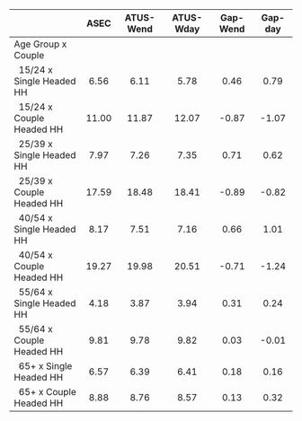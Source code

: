 
|                      |         ASEC |    ATUS-Wend |    ATUS-Wday |     Gap-Wend |      Gap-day |
| -------------------- | :----------: | :----------: | :----------: | :----------: | :----------: |
| Age Group x Couple   |              |              |              |              |              |
| &nbsp;&nbsp;15/24 x Single Headed HH |         6.56 |         6.11 |         5.78 |         0.46 |         0.79 |
| &nbsp;&nbsp;15/24 x Couple Headed HH |        11.00 |        11.87 |        12.07 |        -0.87 |        -1.07 |
| &nbsp;&nbsp;25/39 x Single Headed HH |         7.97 |         7.26 |         7.35 |         0.71 |         0.62 |
| &nbsp;&nbsp;25/39 x Couple Headed HH |        17.59 |        18.48 |        18.41 |        -0.89 |        -0.82 |
| &nbsp;&nbsp;40/54 x Single Headed HH |         8.17 |         7.51 |         7.16 |         0.66 |         1.01 |
| &nbsp;&nbsp;40/54 x Couple Headed HH |        19.27 |        19.98 |        20.51 |        -0.71 |        -1.24 |
| &nbsp;&nbsp;55/64 x Single Headed HH |         4.18 |         3.87 |         3.94 |         0.31 |         0.24 |
| &nbsp;&nbsp;55/64 x Couple Headed HH |         9.81 |         9.78 |         9.82 |         0.03 |        -0.01 |
| &nbsp;&nbsp;65+ x Single Headed HH |         6.57 |         6.39 |         6.41 |         0.18 |         0.16 |
| &nbsp;&nbsp;65+ x Couple Headed HH |         8.88 |         8.76 |         8.57 |         0.13 |         0.32 |

